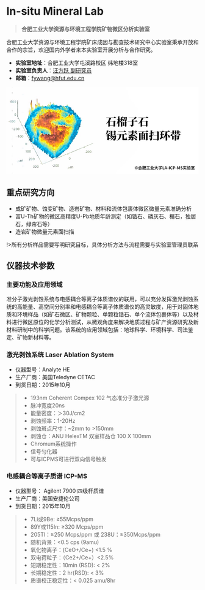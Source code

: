# In-situ Mineral Lab

> **合肥工业大学资源与环境工程学院矿物微区分析实验室**

合肥工业大学资源与环境工程学院矿床成因与勘查技术研究中心实验室秉承开放和合作的宗旨，欢迎国内外学者来本实验室开展分析与合作研究。

- **实验室地址**：合肥工业大学屯溪路校区 纬地楼318室
- **实验室负责人**：[汪方跃 副研究员](http://geoscience.hfut.edu.cn/2022/0511/c11047a277949/page.htm)
- **邮箱**：fywang@hfut.edu.cn

![](/static/img/sn118.jpg)

## 重点研究方向

- 成矿矿物、蚀变矿物、造岩矿物、材料和流体包裹体微区微量元素准确分析
- 富U-Th矿物的微区高精度U-Pb地质年龄测定（如锆石、磷灰石、榍石，独居石，绿帘石等）
- 造岩矿物微量元素面扫描

!>所有分析样品需要写明研究目标，具体分析方法与流程需要与实验室管理员联系

## 仪器技术参数

### 主要功能及应用领域

准分子激光剥蚀系统与电感耦合等离子体质谱仪的联用，可以充分发挥激光剥蚀系统的高能量、高空间分别率和电感耦合等离子体质谱仪的高灵敏度，用于对固体地质和环境样品（如矿石微区、矿物颗粒、单颗粒锆石、单个流体包裹体等）以及材料进行微区原位的化学分析测试，从微观角度来解决地质过程与矿产资源研究及新材料研制中的科学问题。该系统的应用领域包括：地球科学、环境科学、司法鉴定、矿物新材料等。

### 激光剥蚀系统 Laser Ablation System

- 仪器型号：Analyte HE
- 生产厂商：美国Teledyne CETAC
- 到货日期：2015年10月

> - 193nm Coherent Compex 102 气态准分子激光源
> - 脉冲宽度20ns
> - 能量密度：＞30J/cm2
> - 剥蚀频率：1-20Hz
> - 剥蚀斑点尺寸：~2mm to >150mm
> - 剥蚀仓：ANU HelexTM 双室样品仓 100 X 100mm
> - Chromum系统操作
> - 信号匀化器
> - 可与ICPMS可进行双向信号触发

### 电感耦合等离子质谱 ICP-MS

- 仪器型号： Agilent 7900 四级杆质谱
- 生产厂商：美国安捷伦公司
- 到货日期：2015年10月


> - 7Li或9Be: ≥55Mcps/ppm
> - 89Y或115In: ≥320 Mcps/ppm
> - 205Tl：≥250 Mcps/ppm 或 238U：≥350Mcps/ppm
> - 随机背景：<0.5 cps (9amu)
> - 氧化物离子：(CeO+/Ce+) <1.5 %
> - 双电荷粒子：（Ce2+/Ce+）<2.5%
> - 短期稳定性：10min (RSD): < 2%
> - 长期稳定性：2 hr(RSD): < 3%
> - 质谱校正稳定性：< 0.025 amu/8hr
